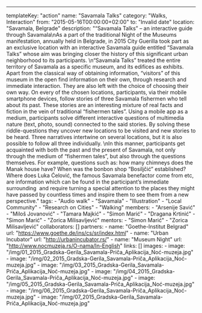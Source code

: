 ---
  templateKey: "action"
  name: "Savamala Talks"
  category: "Walks, Interaction"
  from: "2015-05-16T00:00:00+02:00"
  to: "Invalid date"
  location: "Savamala, Belgrade"
  description: "“Savamala Talks” – an interactive guide through Savamala\nAs a part of the traditional Night of the Museums manifestation, annually held in Belgrade, in 2015 City Guerilla took part as an exclusive location with an interactive Savamala guide entitled “Savamala Talks” whose aim was bringing closer the history of this significant urban neighborhood to its participants. \n“Savamala Talks” treated the entire territory of Savamala as a specific museum, and its edifices as exhibits. Apart from the classical way of obtaining information, “visitors” of this museum in the open find information on their own, through research and immediate interaction. They are also left with the choice of choosing their own way. On every of the chosen locations, participants, via their mobile smartphone devices, follow stories of three Savamala fishermen who tell about its past. These stories are an interesting mixture of real facts and fiction in the vein of traditional “fishermen tales”. Using a mobile app as a medium, participants solve different interactive questions of multimedia nature (text, photo, sound) connected to the said stories. By solving these riddle-questions they uncover new locations to be visited and new stories to be heard. Three narratives intertwine on several locations, but it is also possible to follow all three individually. \nIn this manner, participants get acquainted with both the past and the present of Savamala, not only through the medium of “fishermen tales”, but also through the questions themselves. For example, questions such as: how many chimneys does the Manak house have? When was the bonbon shop “Bosiljčić” established? Where does Luka Ćelović, the famous Savamala benefactor come from etc, are information which can be found in the participant’s immediate surrounding  and require turning a special attention to the places they might have passed by countless times and inspire them to see them from a new perspective."
  tags: 
    - "Audio walk"
    - "Savamala"
    - "Illustration"
    - "Local Community"
    - "Research on Cities"
    - "Walking"
  members: 
    - "Arsenije Savić"
    - "Miloš Jovanović"
    - "Tamara Majkić"
    - "Simon Marić"
    - "Dragana Krtinić"
    - "Simon Marić"
    - "Zorica Milisavljević"
  mentors: 
    - "Simon Marić"
    - "Zorica Milisavljević"
  collaborators: []
  partners: 
    - 
      name: "Goethe-Institut Belgrad"
      url: "https://www.goethe.de/ins/cs/sr/index.html"
    - 
      name: "Urban Incubator"
      url: "http://urbanincubator.rs/"
    - 
      name: "Museum Night"
      url: "http://www.nocmuzeja.rs/O-nama/In-English"
  links: []
  images: 
    - 
      image: "/img/01_2015_Gradska-Gerila_Savamala-Priča_Aplikacija_Noć-muzeja.jpg"
    - 
      image: "/img/02_2015_Gradska-Gerila_Savamala-Priča_Aplikacija_Noć-muzeja.jpg"
    - 
      image: "/img/03_2015_Gradska-Gerila_Savamala-Priča_Aplikacija_Noć-muzeja.jpg"
    - 
      image: "/img/04_2015_Gradska-Gerila_Savamala-Priča_Aplikacija_Noć-muzeja.jpg"
    - 
      image: "/img/05_2015_Gradska-Gerila_Savamala-Priča_Aplikacija_Noć-muzeja.jpg"
    - 
      image: "/img/06_2015_Gradska-Gerila_Savamala-Priča_Aplikacija_Noć-muzeja.jpg"
    - 
      image: "/img/07_2015_Gradska-Gerila_Savamala-Priča_Aplikacija_Noć-muzeja.jpg"
